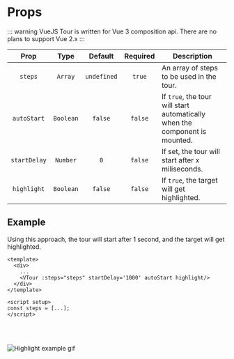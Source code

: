 # Props

::: warning
VueJS Tour is written for Vue 3 composition api. There are no plans to support Vue 2.x
:::

|     Prop     |   Type    |   Default   | Required | Description                                                                 |
|:------------:|:---------:|:-----------:|:--------:|-----------------------------------------------------------------------------|
|   `steps`    |  `Array`  | `undefined` |  `true`  | An array of steps to be used in the tour.                                   |
| `autoStart`  | `Boolean` |   `false`   | `false`  | If `true`, the tour will start automatically when the component is mounted. |
| `startDelay` | `Number`  |     `0`     | `false`  | If set, the tour will start after x miliseconds.                            |
| `highlight`  | `Boolean` |   `false`   | `false`  | If `true`, the target will get highlighted.                                 |

## Example

Using this approach, the tour will start after 1 second, and the target will get highlighted.

```vue{4}
<template>
  <div>
    ...
    <VTour :steps="steps" startDelay='1000' autoStart highlight/>
  </div>
</template>

<script setup>
const steps = [...];
</script>
```
<br>
<br>

![Highlight example gif](https://raw.githubusercontent.com/GlobalHive/vuejs-tour/master/highlight.gif)
